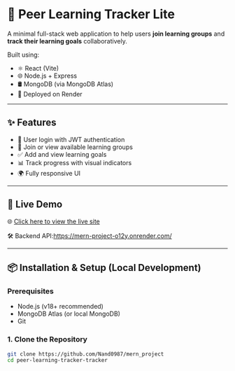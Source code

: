 # 📘 Peer Learning Tracker Lite

A minimal full-stack web application to help users **join learning groups** and **track their learning goals** collaboratively.

Built using:
- ⚛️ React (Vite)
- 🌐 Node.js + Express
- 🛢️ MongoDB (via MongoDB Atlas)
- 🚀 Deployed on Render

---

## ✨ Features

- 🔐 User login with JWT authentication
- 👥 Join or view available learning groups
- ✅ Add and view learning goals
- 📊 Track progress with visual indicators
- 🌍 Fully responsive UI

---

## 🚀 Live Demo

🌐 [Click here to view the live site](https://mern-project-2-ldtz.onrender.com)

🛠️ Backend API:https://mern-project-o12y.onrender.com/

---

## 📦 Installation & Setup (Local Development)

### Prerequisites
- Node.js (v18+ recommended)
- MongoDB Atlas (or local MongoDB)
- Git

### 1. Clone the Repository
```bash
git clone https://github.com/Nand0987/mern_project
cd peer-learning-tracker-tracker

